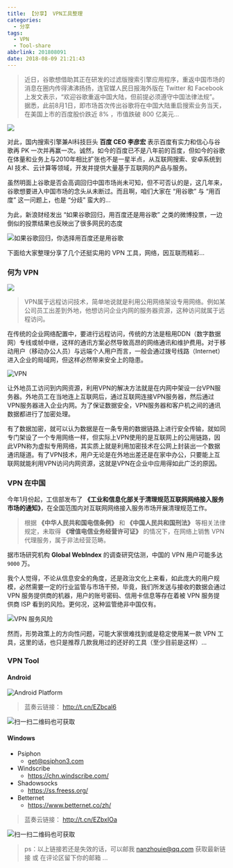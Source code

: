 ```yaml
---
title: 【分享】 VPN工具整理
categories:
  - 分享
tags:
  - VPN
  - Tool-share
abbrlink: 201808091
date: 2018-08-09 21:21:43
---
```


> 近日，谷歌想借助其正在研发的过滤版搜索引擎应用程序，重返中国市场的消息在圈内传得沸沸扬扬，连官媒人民日报海外版在 Twitter 和 Facebook 上发文表示，“欢迎谷歌重返中国大陆，但前提必须遵守中国法律法规”。
> 据悉，此前8月1日，即市场首次传出谷歌将在中国大陆重启搜索业务当天，在美国上市的百度股价跌近 8% ，市值跌破 800 亿美元...

![](https://i.loli.net/2019/02/24/5c72a44229b2d.png)

对此，国内搜索引擎兼AI科技巨头 **百度 CEO 李彦宏** 表示百度有实力和信心与谷歌再 PK 一次并再赢一次。诚然，如今的百度已不是八年前的百度，但如今的谷歌在体量和业务上与2010年相比扩张也不是一星半点，从互联网搜索、安卓系统到 AI 技术、云计算等领域，开发并提供大量基于互联网的产品与服务。

虽然明面上谷歌是否会高调回归中国市场尚未可知，但不可否认的是，这几年来，谷歌想要进入中国市场的念头从未断过。而且啊，咱们大家在 “用谷歌” 与 “用百度” 这一问题上，也是 “分歧” 蛮大的...

为此，新浪财经发出 “如果谷歌回归，用百度还是用谷歌” 之类的微博投票，一边倒似的投票结果也反映出了很多网民的态度

![如果谷歌回归，你选择用百度还是用谷歌](https://i.loli.net/2019/02/24/5c72a441e446a.jpg)

下面给大家整理分享了几个还挺实用的 VPN 工具，网络，因互联而精彩...

### 何为 VPN

![](https://i.loli.net/2019/02/24/5c72a441d6c2e.jpg)

> VPN属于远程访问技术，简单地说就是利用公用网络架设专用网络。例如某公司员工出差到外地，他想访问企业内网的服务器资源，这种访问就属于远程访问。

在传统的企业网络配置中，要进行远程访问，传统的方法是租用DDN（数字数据网）专线或帧中继，这样的通讯方案必然导致高昂的网络通讯和维护费用。对于移动用户（移动办公人员）与远端个人用户而言，一般会通过拨号线路（Internet）进入企业的局域网，但这样必然带来安全上的隐患。

![VPN](https://i.loli.net/2019/02/24/5c72a441ab584.jpg)

让外地员工访问到内网资源，利用VPN的解决方法就是在内网中架设一台VPN服务器。外地员工在当地连上互联网后，通过互联网连接VPN服务器，然后通过VPN服务器进入企业内网。为了保证数据安全，VPN服务器和客户机之间的通讯数据都进行了加密处理。

有了数据加密，就可以认为数据是在一条专用的数据链路上进行安全传输，就如同专门架设了一个专用网络一样，但实际上VPN使用的是互联网上的公用链路，因此VPN称为虚拟专用网络，其实质上就是利用加密技术在公网上封装出一个数据通讯隧道。有了VPN技术，用户无论是在外地出差还是在家中办公，只要能上互联网就能利用VPN访问内网资源，这就是VPN在企业中应用得如此广泛的原因。

### VPN 在中国

今年1月份起，工信部发布了 **《工业和信息化部关于清理规范互联网网络接入服务市场的通知》**，在全国范围内对互联网网络接入服务市场开展清理规范工作。

> 根据 **《中华人民共和国电信条例》** 和 **《中国人民共和国刑法》** 等相关法律规定，未取得 **《增值电信业务经营许可证》** 的情况下，在网络上销售 VPN 代理服务，属于非法经营范畴。

据市场研究机构 **Global WebIndex** 的调查研究估测，中国的 VPN 用户可能多达 `9000` 万。

我个人觉得，不论从信息安全的角度，还是政治文化上来看，如此庞大的用户规模，必然需要一定的行业监管与市场干预，毕竟，我们所发送与接收的数据会通过 VPN 服务提供商的机器，用户的账号密码、信用卡信息等存在着被 VPN 服务提供商 ISP 看到的风险。更何况，这种监管绝非中国仅有。

![VPN 服务风险](https://i.loli.net/2019/02/24/5c72a441b6ed0.jpg)

然而，形势政策上的方向性问题，可能大家很难找到或是稳定使用某一款 VPN 工具，这里的话，也只是推荐几款我用过的还好的工具（至少目前是这样）...

### VPN Tool

#### Android

![Android Platform](https://i.loli.net/2019/02/24/5c72a441cbc70.jpg)

> 蓝奏云链接：
> http://t.cn/EZbcal6
> 
![扫一扫二维码也可获取](https://i.loli.net/2019/02/24/5c72a5e1cf488.png)

#### Windows
* Psiphon
    * <get@psiphon3.com>
* Windscribe
    * <https://chn.windscribe.com/>
* Shadowsocks
    * <https://ss.freess.org/>
* Betternet
    * <https://www.betternet.co/zh/>

> 蓝奏云链接：
> http://t.cn/EZbxIOa

![扫一扫二维码也可获取](https://i.loli.net/2019/02/24/5c72a5e1d0fd0.png)

> ps：以上链接若还是失效的话，可以邮我 nanzhouie@qq.com 获取最新链接 或 在评论区留下你的邮箱 ...